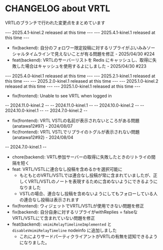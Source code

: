 # CHANGELOG about VRTL

VRTLのブランチで行われた変更点をまとめています

<!-- VV Please add changelog here VV -->

--- 2025.4.1-kinel.2 released at this time ---
--- 2025.4.1-kinel.1 released at this time ---

- fix(backend): 自分のフォロワー限定投稿に対するリプライがぶいみみソーシャルタイムラインで見えないことが有る問題を修正 - 2025/04/30 #224
- feat(backend): VRTLのサーバーリストを Redis にキャッシュし、取得に失敗した場合はキャッシュを使用するよにしました - 2025/04/30 #223

--- 2025.4.0-kinel.1 released at this time ---
--- 2025.2.1-kinel.1 released at this time ---
--- 2025.2.0-kinel.1 released at this time ---
--- 2025.1.0-kinel.2 released at this time ---
--- 2025.1.0-kinel.1 released at this time ---

- fix(frontend): Unable to see VRTL when logged in

-- 2024.11.0-kinel.2 --
-- 2024.11.0-kinel.1 --
-- 2024.10.0-kinel.2 --
-- 2024.10.0-kinel.1 --
-- 2024.7.0-kinel.2 --

- fix(frontend): VRTL VSTLの名前が表示されないところがある問題 (anatawa12#97) - 2024/08/07
- fic(frontend): VRTL VSTLでリプライのトグルが表示されない問題 (anatawa12#92) - 2024/08/04

-- 2024.7.0-kinel.1 --

- chore(backend): VRTL参加サーバーの取得に失敗したときのリトライの間隔を短く
- feat: VRTL/VSTLに連合なし投稿を含めるかを選択可能に
  - もともとのVRTL/VSTLでは連合なし投稿が常に含まれていましたが、正しくVRTL/VSTLのノートを表現するために含めないようにできるようになりました
  - VSTLの場合、連合なし投稿を含めないようにしてもフォローしている人の連合なし投稿は表示されます
- fix(frontend): ウィジェットでVRTL/VSTLが使用できない問題を修正
- fix(backend): 自分自身に対するリプライがwithReplies = falseなVRTL/VSTLにて含まれていない問題を修正
- feat(backend): `vmimiRelayTimelineImplemented` と `disableVmimiRelayTimeline` nodeinfo に追加しました
	- これによりサードパーティクライアントがVRTLの有無を認知できるようになりました。
